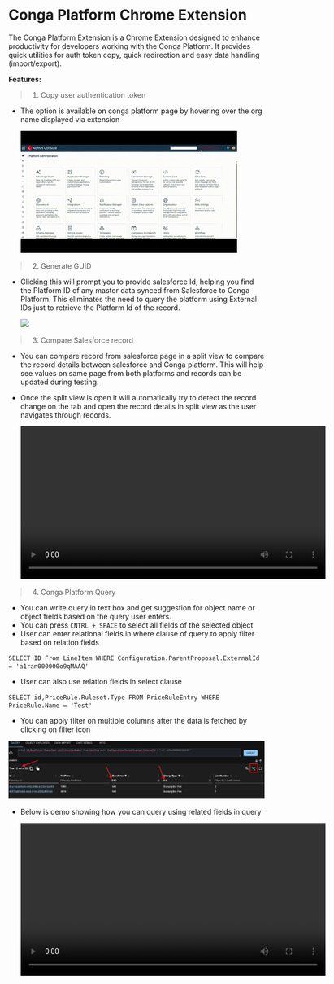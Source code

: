 # Conga Platform Chrome Extension

The Conga Platform Extension is a Chrome Extension designed to enhance productivity for developers working with the Conga Platform. It provides quick utilities for auth token copy, quick redirection and easy data handling (import/export).

**Features:**

> 1) Copy user authentication token

* The option is available on conga platform page by hovering over the org name displayed via extension
  
  ![](assets/20250428_175141_CopyAuthToken.gif)

> 2) Generate GUID

* Clicking this will prompt you to provide salesforce Id, helping you find the Platform ID of any master data synced from Salesforce to Conga Platform. This eliminates the need to query the platform using External IDs just to retrieve the Platform Id of the record.
  
  ![](assets/20250428_180258_GenerateGUID.gif)

> 3) Compare Salesforce record

* You can compare record from salesforce page in a split view to compare the record details between salesforce and Conga platform. This will help see values on same page from both platforms and records can be updated during testing.
* Once the split view is open it will automatically try to detect the record change on the tab and open the record details in split view as the user navigates through records.
  
  <video width="600px" controls>
  <source src="assets/20250428_181725_CompareRecord.mp4" type="video/mp4"></video>


> 4) Conga Platform Query

* You can write query in text box and get suggestion for object name or object fields based on the query user enters.
* You can press `CNTRL + SPACE` to select all fields of the selected object
* User can enter relational fields in where clause of query to apply filter based on relation fields

```
SELECT ID From LineItem WHERE Configuration.ParentProposal.ExternalId = 'a1ran000000o9qMAAQ'
```

* User can also use relation fields in select clause

```
SELECT id,PriceRule.Ruleset.Type FROM PriceRuleEntry WHERE PriceRule.Name = 'Test'
```

* You can apply filter on multiple columns after the data is fetched by clicking on filter icon

![](assets/20250428_220341_queryfilter.png)

* Below is demo showing how you can query using related fields in query

    <video width="600px" controls>
  <source src="assets/QueryDemo1.mp4" type="video/mp4"></video>
